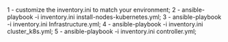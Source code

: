 1 - customize the inventory.ini to match your environment;
2 - ansible-playbook -i inventory.ini install-nodes-kubernetes.yml;
3 - ansible-playbook -i inventory.ini Infrastructure.yml;
4 - ansible-playbook -i inventory.ini cluster_k8s.yml;
5 - ansible-playbook -i inventory.ini controller.yml;